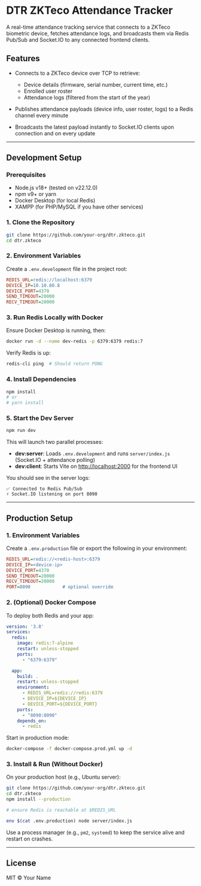 # DTR ZKTeco Attendance Tracker

A real-time attendance tracking service that connects to a ZKTeco biometric device, fetches attendance logs, and broadcasts them via Redis Pub/Sub and Socket.IO to any connected frontend clients.

## Features

* Connects to a ZKTeco device over TCP to retrieve:

  * Device details (firmware, serial number, current time, etc.)
  * Enrolled user roster
  * Attendance logs (filtered from the start of the year)
* Publishes attendance payloads (device info, user roster, logs) to a Redis channel every minute
* Broadcasts the latest payload instantly to Socket.IO clients upon connection and on every update

---

## Development Setup

### Prerequisites

* Node.js v18+ (tested on v22.12.0)
* npm v9+ or yarn
* Docker Desktop (for local Redis)
* XAMPP (for PHP/MySQL if you have other services)

### 1. Clone the Repository

```bash
git clone https://github.com/your-org/dtr.zkteco.git
cd dtr.zkteco
```

### 2. Environment Variables

Create a `.env.development` file in the project root:

```ini
REDIS_URL=redis://localhost:6379
DEVICE_IP=10.10.80.8
DEVICE_PORT=4370
SEND_TIMEOUT=20000
RECV_TIMEOUT=20000
```

### 3. Run Redis Locally with Docker

Ensure Docker Desktop is running, then:

```bash
docker run -d --name dev-redis -p 6379:6379 redis:7
```

Verify Redis is up:

```bash
redis-cli ping  # Should return PONG
```

### 4. Install Dependencies

```bash
npm install
# or
# yarn install
```

### 5. Start the Dev Server

```bash
npm run dev
```

This will launch two parallel processes:

* **dev\:server**: Loads `.env.development` and runs `server/index.js` (Socket.IO + attendance polling)
* **dev\:client**: Starts Vite on [http://localhost:2000](http://localhost:2000) for the frontend UI

You should see in the server logs:

```
✅ Connected to Redis Pub/Sub
⚡️ Socket.IO listening on port 8090
```

---

## Production Setup

### 1. Environment Variables

Create a `.env.production` file or export the following in your environment:

```ini
REDIS_URL=redis://<redis-host>:6379
DEVICE_IP=<device-ip>
DEVICE_PORT=4370
SEND_TIMEOUT=20000
RECV_TIMEOUT=20000
PORT=8090            # optional override
```

### 2. (Optional) Docker Compose

To deploy both Redis and your app:

```yaml
version: '3.8'
services:
  redis:
    image: redis:7-alpine
    restart: unless-stopped
    ports:
      - "6379:6379"

  app:
    build: .
    restart: unless-stopped
    environment:
      - REDIS_URL=redis://redis:6379
      - DEVICE_IP=${DEVICE_IP}
      - DEVICE_PORT=${DEVICE_PORT}
    ports:
      - "8090:8090"
    depends_on:
      - redis
```

Start in production mode:

```bash
docker-compose -f docker-compose.prod.yml up -d
```

### 3. Install & Run (Without Docker)

On your production host (e.g., Ubuntu server):

```bash
git clone https://github.com/your-org/dtr.zkteco.git
cd dtr.zkteco
npm install --production

# ensure Redis is reachable at $REDIS_URL

env $(cat .env.production) node server/index.js
```

Use a process manager (e.g., `pm2`, `systemd`) to keep the service alive and restart on crashes.

---

## License

MIT © Your Name
